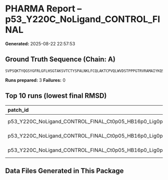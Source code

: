 # PHARMA Report – p53_Y220C_NoLigand_CONTROL_FINAL

**Generated:** 2025-08-22 22:57:53
## Ground Truth Sequence (Chain: A)

```
SVPSQKTYQGSYGFRLGFLHSGTAKSVTCTYSPALNKLFCQLAKTCPVQLWVDSTPPPGTRVRAMAIYKQSQHMTEVVRRCPHHERCSDSDGLAPPQHLIRVEGNLRAEYLDDRNTFRHSVVVPCEPPEVGSDCTTIHYNYMCYSSCMGGMNRRPILTIITLEDSSGNLLGRDSFEVRVCACPGRDRRTEEENLR
```

**Runs prepared:** 3
**Failures:** 0

## Top 10 runs (lowest final RMSD)

| patch_id                                                  |        RMSD |      Rg |   total_loss |
|:----------------------------------------------------------|------------:|--------:|-------------:|
| p53_Y220C_NoLigand_CONTROL_FINAL_Ct0p05_HB16p0_Lig0p0_s3  | 2.33376e-06 | 16.1393 |            0 |
| p53_Y220C_NoLigand_CONTROL_FINAL_Ct0p05_HB16p0_Lig0p0_s7  | 2.33376e-06 | 16.1393 |            0 |
| p53_Y220C_NoLigand_CONTROL_FINAL_Ct0p05_HB16p0_Lig0p0_s11 | 2.33376e-06 | 16.1393 |            0 |

## Data Files Generated in This Package

